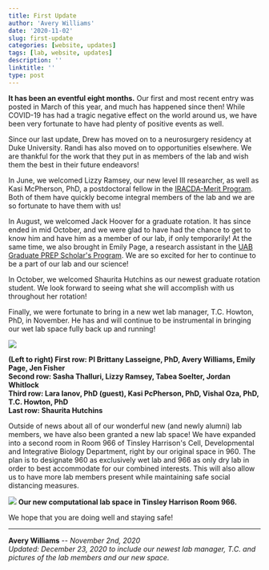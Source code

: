 ```yaml
---
title: First Update
author: 'Avery Williams'
date: '2020-11-02'
slug: first-update
categories: [website, updates]
tags: [lab, website, updates]
description: ''
linktitle: ''
type: post
---
```


**It has been an eventful eight months.** Our first and most recent entry was posted in March of this year, and much has happened since then! While COVID-19 has had a tragic negative effect on the world around us, we have been very fortunate to have had plenty of positive events as well.

Since our last update, Drew has moved on to a neurosurgery residency at Duke University. Randi has also moved on to opportunities elsewhere. We are thankful for the work that they put in as members of the lab and wish them the best in their future endeavors!

In June, we welcomed Lizzy Ramsey, our new level III researcher, as well as Kasi McPherson, PhD, a postdoctoral fellow in the <a href="https://www.uab.edu/meritprogram/" target="_blank">IRACDA-Merit Program</a>. Both of them have quickly become integral members of the lab and we are so fortunate to have them with us!

In August, we welcomed Jack Hoover for a graduate rotation. It has since ended in mid October, and we were glad to have had the chance to get to know him and have him as a member of our lab, if only temporarily! At the same time, we also brought in Emily Page, a research assistant in the <a href="https://www.uab.edu/prep/#:~:text=UAB%20PREP%20Scholar's%20Program%3A,Something%20to%20Think%20About&text=Outcomes%3A%20During%20the%20training%20period,for%20hands%2Don%20research%20projects." target="_blank">UAB Graduate PREP Scholar's Program</a>. We are so excited for her to continue to be a part of our lab and our science!

In October, we welcomed Shaurita Hutchins as our newest graduate rotation student. We look forward to seeing what she will accomplish with us throughout her rotation!

Finally, we were fortunate to bring in a new wet lab manager, T.C. Howton, PhD, in November. He has and will continue to be instrumental in bringing our wet lab space fully back up and running!

![](/blog/2020-11-02-first-update/zoompic.png)

**(Left to right) First row: PI Brittany Lasseigne, PhD, Avery Williams, Emily Page, Jen Fisher**<br>
**Second row: Sasha Thalluri, Lizzy Ramsey, Tabea Soelter, Jordan Whitlock**<br>
**Third row: Lara Ianov, PhD (guest), Kasi PcPherson, PhD, Vishal Oza, PhD, T.C. Howton, PhD**<br>
**Last row: Shaurita Hutchins**

Outside of news about all of our wonderful new (and newly alumni) lab members, we have also been granted a new lab space! We have expanded into a second room in Room 966 of Tinsley Harrison's Cell, Developmental and Integrative Biology Department, right by our original space in 960. The plan is to designate 960 as exclusively wet lab and 966 as only dry lab in order to best accommodate for our combined interests. This will also allow us to have more lab members present while maintaining safe social distancing measures. 

![](/blog/2020-11-02-first-update/labspace.jpg)
**Our new computational lab space in Tinsley Harrison Room 966.**

We hope that you are doing well and staying safe!

---
**Avery Williams** -- _November 2nd, 2020_<br>
*Updated: December 23, 2020 to include our newest lab manager, T.C. and pictures of the lab members and our new space.*